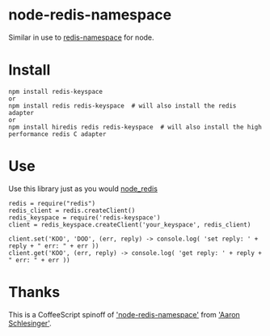 # node-redis-namespace
Similar in use to [redis-namespace](https://github.com/defunkt/redis-namespace) for node.

# Install
	npm install redis-keyspace
	or
	npm install redis redis-keyspace  # will also install the redis adapter
	or
	npm install hiredis redis redis-keyspace  # will also install the high performance redis C adapter

# Use
Use this library just as you would [node_redis](https://github.com/mranney/node_redis)
    
    redis = require("redis")
    redis_client = redis.createClient()
    redis_keyspace = require('redis-keyspace')
    client = redis_keyspace.createClient('your_keyspace', redis_client)
    
    client.set('KOO', 'DOO', (err, reply) -> console.log( 'set reply: ' + reply + " err: " + err ))
    client.get('KOO', (err, reply) -> console.log( 'get reply: ' + reply + " err: " + err ))

# Thanks
This is a CoffeeScript spinoff of ['node-redis-namespace'](https://github.com/arschles/node-redis-namespace) from ['Aaron Schlesinger'](https://github.com/arschles).
